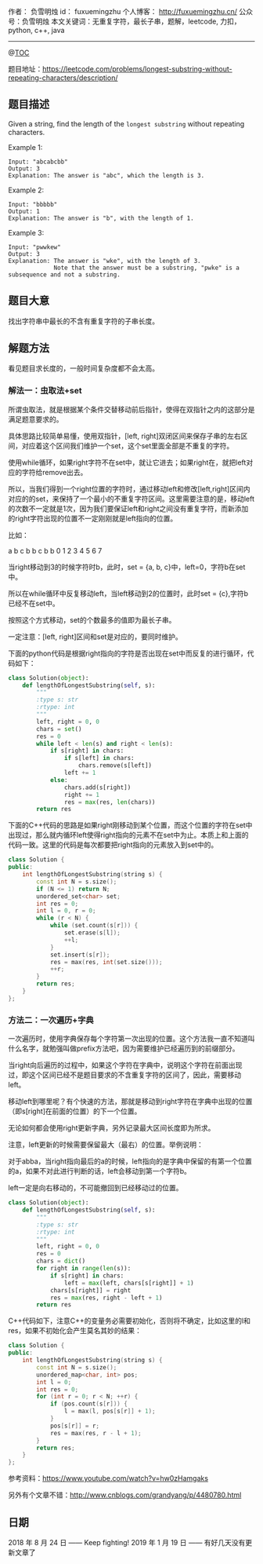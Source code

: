 
作者： 负雪明烛
id：	fuxuemingzhu
个人博客：	http://fuxuemingzhu.cn/
公众号：负雪明烛
本文关键词：无重复字符，最长子串，题解，leetcode, 力扣，python, c++, java

---
@[TOC](目录)

题目地址：https://leetcode.com/problems/longest-substring-without-repeating-characters/description/

## 题目描述

Given a string, find the length of the ``longest substring`` without repeating characters.

Example 1:

    Input: "abcabcbb"
    Output: 3 
    Explanation: The answer is "abc", which the length is 3.

Example 2:

    Input: "bbbbb"
    Output: 1
    Explanation: The answer is "b", with the length of 1.

Example 3:

    Input: "pwwkew"
    Output: 3
    Explanation: The answer is "wke", with the length of 3. 
                 Note that the answer must be a substring, "pwke" is a subsequence and not a substring.

## 题目大意

找出字符串中最长的不含有重复字符的子串长度。

## 解题方法

看见题目求长度的，一般时间复杂度都不会太高。

### 解法一：虫取法+set

所谓虫取法，就是根据某个条件交替移动前后指针，使得在双指针之内的这部分是满足题意要求的。

具体思路比较简单易懂，使用双指针，[left, right]双闭区间来保存子串的左右区间，对应着这个区间我们维护一个set，这个set里面全部是不重复的字符。

使用while循环，如果right字符不在set中，就让它进去；如果right在，就把left对应的字符给remove出去。

所以，当我们得到一个right位置的字符时，通过移动left和修改[left,right]区间内对应的的set，来保持了一个最小的不重复字符区间。这里需要注意的是，移动left的次数不一定就是1次，因为我们要保证left和right之间没有重复字符，而新添加的right字符出现的位置不一定刚刚就是left指向的位置。

比如：

a b c b b c b b
0 1 2 3 4 5 6 7

当right移动到3的时候字符时b，此时，set = {a, b, c}中，left=0，字符b在set中。

所以在while循环中反复移动left，当left移动到2的位置时，此时set = {c},字符b已经不在set中。

按照这个方式移动，set的个数最多的值即为最长子串。

一定注意：[left, right]区间和set是对应的，要同时维护。

下面的python代码是根据right指向的字符是否出现在set中而反复的进行循环，代码如下：

```python
class Solution(object):
    def lengthOfLongestSubstring(self, s):
        """
        :type s: str
        :rtype: int
        """
        left, right = 0, 0
        chars = set()
        res = 0
        while left < len(s) and right < len(s):
            if s[right] in chars:
                if s[left] in chars:
                    chars.remove(s[left])
                left += 1
            else:
                chars.add(s[right])
                right += 1
                res = max(res, len(chars))
        return res
```

下面的C++代码的思路是如果right刚移动到某个位置，而这个位置的字符在set中出现过，那么就内循环left使得right指向的元素不在set中为止。本质上和上面的代码一致。这里的代码是每次都要把right指向的元素放入到set中的。

```cpp
class Solution {
public:
    int lengthOfLongestSubstring(string s) {
        const int N = s.size();
        if (N <= 1) return N;
        unordered_set<char> set;
        int res = 0;
        int l = 0, r = 0;
        while (r < N) {
            while (set.count(s[r])) {
                set.erase(s[l]);
                ++l;
            }
            set.insert(s[r]);
            res = max(res, int(set.size()));
            ++r;
        }
        return res;
    }
};
```

### 方法二：一次遍历+字典

一次遍历时，使用字典保存每个字符第一次出现的位置。这个方法我一直不知道叫什么名字，就勉强叫做prefix方法吧，因为需要维护已经遍历到的前缀部分。

当right向后遍历的过程中，如果这个字符在字典中，说明这个字符在前面出现过，即这个区间已经不是题目要求的不含重复字符的区间了，因此，需要移动left。

移动left到哪里呢？有个快速的方法，那就是移动到right字符在字典中出现的位置（即s[right]在前面的位置）的下一个位置。

无论如何都会使用right更新字典，另外记录最大区间长度即为所求。

注意，left更新的时候需要保留最大（最右）的位置。举例说明：

对于abba，当right指向最后的a的时候，left指向的是字典中保留的有第一个位置的a，如果不对此进行判断的话，left会移动到第一个字符b。

left一定是向右移动的，不可能撤回到已经移动过的位置。

```python
class Solution(object):
    def lengthOfLongestSubstring(self, s):
        """
        :type s: str
        :rtype: int
        """
        left, right = 0, 0
        res = 0
        chars = dict()
        for right in range(len(s)):
            if s[right] in chars:
                left = max(left, chars[s[right]] + 1)
            chars[s[right]] = right
            res = max(res, right - left + 1)
        return res
```

C++代码如下，注意C++的变量务必需要初始化，否则将不确定，比如这里的l和res，如果不初始化会产生莫名其妙的结果：

```cpp
class Solution {
public:
    int lengthOfLongestSubstring(string s) {
        const int N = s.size();
        unordered_map<char, int> pos;
        int l = 0;
        int res = 0;
        for (int r = 0; r < N; ++r) {
            if (pos.count(s[r])) {
                l = max(l, pos[s[r]] + 1);
            }
            pos[s[r]] = r;
            res = max(res, r - l + 1);
        }
        return res;
    }
};
```


参考资料：https://www.youtube.com/watch?v=hw0zHamgaks

另外有个文章不错：http://www.cnblogs.com/grandyang/p/4480780.html

## 日期

2018 年 8 月 24 日 —— Keep fighting!
2019 年 1 月 19 日 —— 有好几天没有更新文章了
